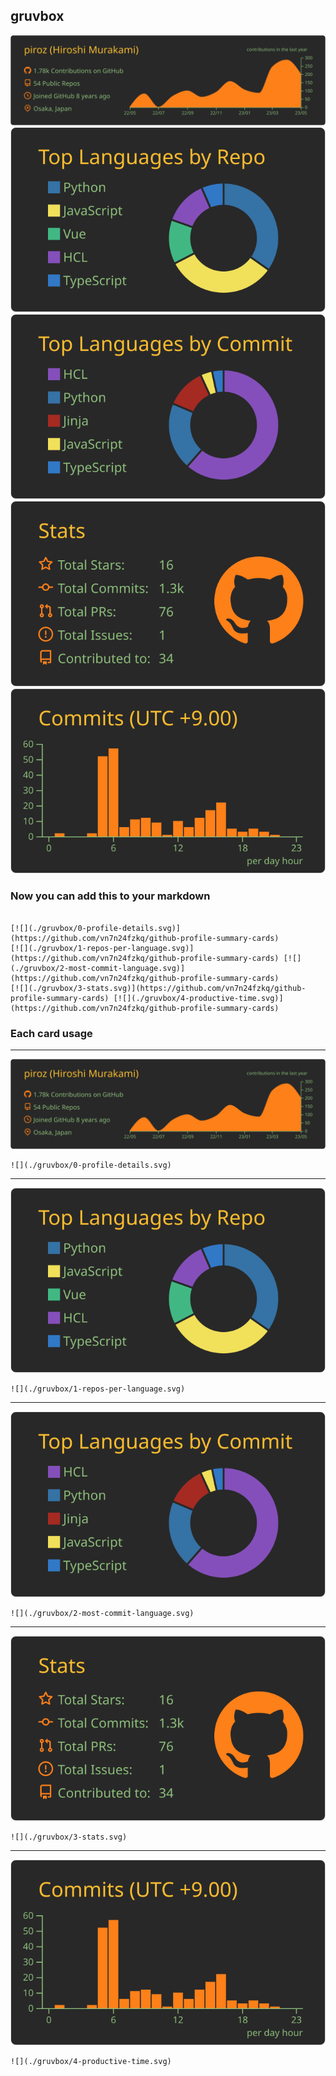 ## gruvbox

[![](./0-profile-details.svg)](https://github.com/vn7n24fzkq/github-profile-summary-cards)
[![](./1-repos-per-language.svg)](https://github.com/vn7n24fzkq/github-profile-summary-cards) [![](./2-most-commit-language.svg)](https://github.com/vn7n24fzkq/github-profile-summary-cards)
[![](./3-stats.svg)](https://github.com/vn7n24fzkq/github-profile-summary-cards) [![](./4-productive-time.svg)](https://github.com/vn7n24fzkq/github-profile-summary-cards)
### Now you can add this to your markdown
```

[![](./gruvbox/0-profile-details.svg)](https://github.com/vn7n24fzkq/github-profile-summary-cards)
[![](./gruvbox/1-repos-per-language.svg)](https://github.com/vn7n24fzkq/github-profile-summary-cards) [![](./gruvbox/2-most-commit-language.svg)](https://github.com/vn7n24fzkq/github-profile-summary-cards)
[![](./gruvbox/3-stats.svg)](https://github.com/vn7n24fzkq/github-profile-summary-cards) [![](./gruvbox/4-productive-time.svg)](https://github.com/vn7n24fzkq/github-profile-summary-cards)

```

### Each card usage
---

![](./0-profile-details.svg)

```
![](./gruvbox/0-profile-details.svg)
```

    

---

![](./1-repos-per-language.svg)

```
![](./gruvbox/1-repos-per-language.svg)
```

    

---

![](./2-most-commit-language.svg)

```
![](./gruvbox/2-most-commit-language.svg)
```

    

---

![](./3-stats.svg)

```
![](./gruvbox/3-stats.svg)
```

    

---

![](./4-productive-time.svg)

```
![](./gruvbox/4-productive-time.svg)
```

    
